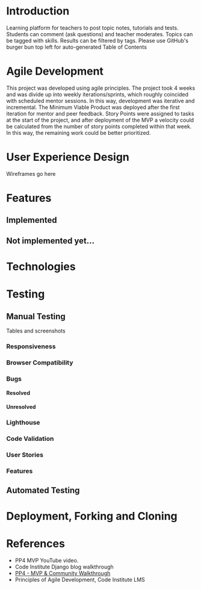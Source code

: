 # Introduction 
Learning platform for teachers to post topic notes, tutorials and tests. Students can comment (ask questions) and teacher moderates.
Topics can be tagged with skills. Results can be filtered by tags.
Please use GitHub's burger bun top left for auto-generated Table of Contents
# Agile Development
This project was developed using agile principles. The project took 4 weeks and was divide up into weekly iterations/sprints, which roughly coincided with scheduled mentor sessions. In this way, development was iterative and incremental. The Minimum Viable Product was deployed after the first iteration for mentor and peer feedback.
Story Points were assigned to tasks at the start of the project, and after deployment of the MVP a velocity could be calculated from the number of story points completed within that week. In this way, the remaining work could be better prioritized.
# User Experience Design
Wireframes go here
# Features
## Implemented
## Not implemented yet...
# Technologies
# Testing
## Manual Testing
Tables and screenshots
### Responsiveness
### Browser Compatibility
### Bugs
#### Resolved
#### Unresolved
### Lighthouse
### Code Validation
### User Stories
### Features
## Automated Testing
# Deployment, Forking and Cloning
# References
- PP4 MVP YouTube video.
- Code Institute Django blog walkthrough
- [PP4 - MVP & Community Walkthrough](https://app.box.com/s/s6xkp4gp3d9orwkp9fp4ep0igdcwsjm7)
- Principles of Agile Development, Code Institute LMS
